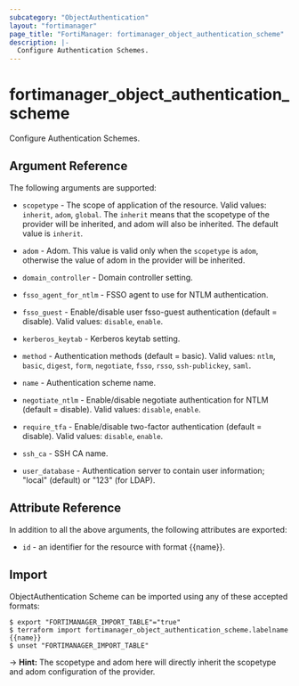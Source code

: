 ```yaml
---
subcategory: "ObjectAuthentication"
layout: "fortimanager"
page_title: "FortiManager: fortimanager_object_authentication_scheme"
description: |-
  Configure Authentication Schemes.
---
```


# fortimanager_object_authentication_scheme
Configure Authentication Schemes.

## Argument Reference


The following arguments are supported:

* `scopetype` - The scope of application of the resource. Valid values: `inherit`, `adom`, `global`. The `inherit` means that the scopetype of the provider will be inherited, and adom will also be inherited. The default value is `inherit`.
* `adom` - Adom. This value is valid only when the `scopetype` is `adom`, otherwise the value of adom in the provider will be inherited.

* `domain_controller` - Domain controller setting.
* `fsso_agent_for_ntlm` - FSSO agent to use for NTLM authentication.
* `fsso_guest` - Enable/disable user fsso-guest authentication (default = disable). Valid values: `disable`, `enable`.

* `kerberos_keytab` - Kerberos keytab setting.
* `method` - Authentication methods (default = basic). Valid values: `ntlm`, `basic`, `digest`, `form`, `negotiate`, `fsso`, `rsso`, `ssh-publickey`, `saml`.

* `name` - Authentication scheme name.
* `negotiate_ntlm` - Enable/disable negotiate authentication for NTLM (default = disable). Valid values: `disable`, `enable`.

* `require_tfa` - Enable/disable two-factor authentication (default = disable). Valid values: `disable`, `enable`.

* `ssh_ca` - SSH CA name.
* `user_database` - Authentication server to contain user information; "local" (default) or "123" (for LDAP).


## Attribute Reference

In addition to all the above arguments, the following attributes are exported:
* `id` - an identifier for the resource with format {{name}}.

## Import

ObjectAuthentication Scheme can be imported using any of these accepted formats:
```
$ export "FORTIMANAGER_IMPORT_TABLE"="true"
$ terraform import fortimanager_object_authentication_scheme.labelname {{name}}
$ unset "FORTIMANAGER_IMPORT_TABLE"
```
-> **Hint:** The scopetype and adom here will directly inherit the scopetype and adom configuration of the provider.
